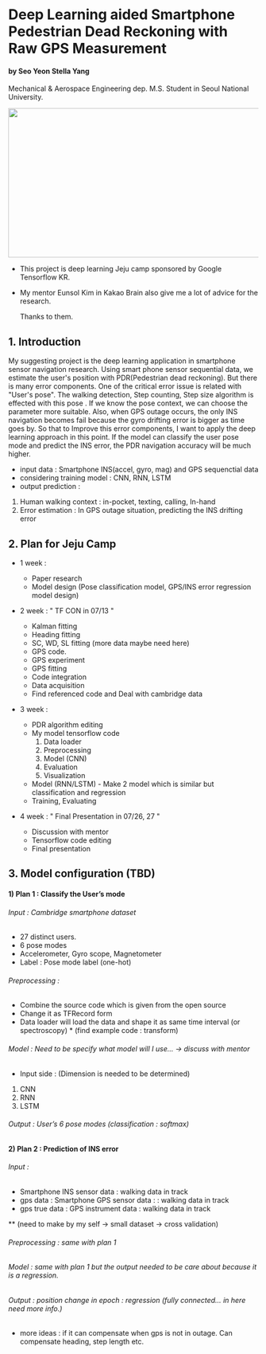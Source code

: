 

Deep Learning aided Smartphone Pedestrian Dead Reckoning with Raw GPS Measurement
======================================================
#### by Seo Yeon Stella Yang
Mechanical & Aerospace Engineering dep. M.S. Student in Seoul National University.






<img width="900" height="300" src = https://user-images.githubusercontent.com/10994112/42506381-b99237c8-847c-11e8-8ce0-07d87fbed14b.png></img>


- This project is deep learning Jeju camp sponsored by Google Tensorflow KR.

- My mentor Eunsol Kim in Kakao Brain also give me a lot of advice for the research.

   Thanks to them.

## 1. Introduction
My suggesting project is the deep learning application in smartphone sensor navigation research. Using smart phone sensor sequential data, we estimate the user's position with PDR(Pedestrian dead reckoning). But there is many error components. One of the critical error issue is related with "User's pose". The walking detection, Step counting, Step size algorithm is effected with this pose . If we know the pose context, we can choose the parameter more suitable. Also, when GPS outage occurs, the only INS navigation becomes fail because the gyro drifting error is bigger as time goes by. So that to Improve this error components, I want to apply the deep learning approach in this point.
If the model can classify the user pose mode and predict the INS error, the PDR navigation accuracy will be much higher. 

* input data : Smartphone INS(accel, gyro, mag) and GPS sequenctial data
* considering training model : CNN, RNN, LSTM
* output prediction : 
1) Human walking context : in-pocket, texting, calling, In-hand
2) Error estimation : In GPS outage situation, predicting the INS drifting error

## 2. Plan for Jeju Camp

* 1 week : 
	- Paper research 
    - Model design
      (Pose classification model, GPS/INS error regression model design)
* 2 week : 
     " TF CON in 07/13 "
    - Kalman fitting
    - Heading fitting
    - SC, WD, SL fitting (more data maybe need here) 
    - GPS code.
    - GPS experiment
    - GPS fitting
    - Code integration
    - Data acquisition
    - Find referenced code and Deal with cambridge data
* 3 week :
    - PDR algorithm editing
    - My model tensorflow code
      1)	Data loader
      2)	Preprocessing
      3)	Model (CNN)
      4)	Evaluation
      5)	Visualization
     - 	Model (RNN/LSTM)
      - Make 2 model which is similar but classification and regression
     - Training, Evaluating
      
* 4 week :	" Final Presentation in 07/26, 27 "
     - Discussion with mentor
     - Tensorflow code editing
     - Final presentation

## 3. Model configuration (TBD)

#### 1)	Plan 1 : Classify the User’s mode
###### Input : Cambridge smartphone dataset 
-	27 distinct users.
-	6 pose modes
-	Accelerometer, Gyro scope, Magnetometer 
-	Label : Pose mode label (one-hot)
###### Preprocessing : 
-	Combine the source code which is given from the open source
-	Change it as TFRecord form 
-	Data loader will load the data and shape it as same time interval (or spectroscopy) * (find example code : transform)
###### Model : Need to be specify what model will I use… -> discuss with mentor
-	Input side : (Dimension is needed to be determined)
  1)	CNN
  2)	RNN
  3)	LSTM
 
###### Output : User’s 6 pose modes (classification : softmax)

#### 2) Plan 2 : Prediction of INS error 
###### Input : 
- Smartphone INS sensor data : walking data in track 
- gps data : Smartphone GPS sensor data : : walking data in track
- gps true data : GPS instrument data : walking data in track

** (need to make by my self -> small dataset -> cross validation)
###### Preprocessing : same with plan 1
###### Model : same with plan 1 but the output needed to be care about because it is a regression.
###### Output : position change in epoch : regression (fully connected… in here need more info.)
+ more ideas : if it can compensate when gps is not in outage. Can compensate heading, step length etc.

 
